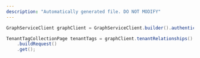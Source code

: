 ```yaml
---
description: "Automatically generated file. DO NOT MODIFY"
---
```

<!-- markdownlint-disable MD041 -->

```java
GraphServiceClient graphClient = GraphServiceClient.builder().authenticationProvider( authProvider ).buildClient();

TenantTagCollectionPage tenantTags = graphClient.tenantRelationships().managedTenants().tenantTags()
    .buildRequest()
    .get();
```
